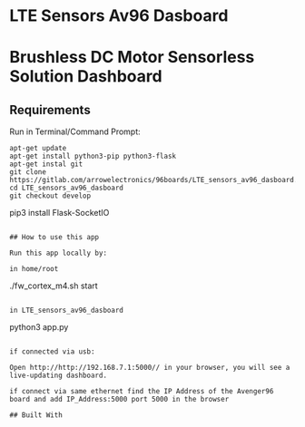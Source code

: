 # LTE Sensors Av96 Dasboard

# Brushless DC Motor Sensorless Solution Dashboard

## Requirements

Run in Terminal/Command Prompt:

```
apt-get update
apt-get install python3-pip python3-flask
apt-get instal git
git clone https://gitlab.com/arrowelectronics/96boards/LTE_sensors_av96_dasboard.git
cd LTE_sensors_av96_dasboard
git checkout develop

```

pip3 install Flask-SocketIO

```

## How to use this app

Run this app locally by:

in home/root

```

./fw_cortex_m4.sh start

```

in LTE_sensors_av96_dasboard

```

python3 app.py

```

if connected via usb:

Open http://http://192.168.7.1:5000// in your browser, you will see a live-updating dashboard.

if connect via same ethernet find the IP Address of the Avenger96 board and add IP_Address:5000 port 5000 in the browser

## Built With
```
